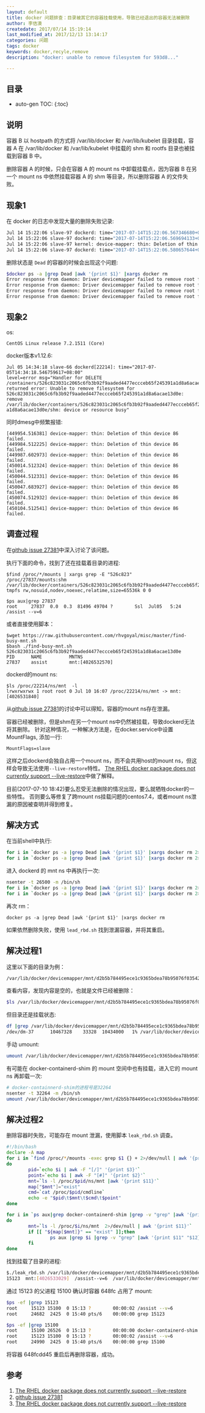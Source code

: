 ```yaml
---
layout: default
title: docker 问题排查：目录被其它的容器挂载使用，导致已经退出的容器无法被删除
author: 李佶澳
createdate: 2017/07/14 15:19:14
last_modified_at: 2017/12/13 13:14:17
categories: 问题
tags: docker
keywords: docker,recyle,remove
description: "docker: unable to remove filesystem for 593d8..."

---
```


## 目录
* auto-gen TOC:
{:toc}

## 说明

容器 B 以 hostpath 的方式将 /var/lib/docker 和 /var/lib/kubelet 目录挂载，容器 A 在 /var/lib/docker 和 /var/lib/kubelet 中挂载的 shm 和 rootfs 目录也被挂载到容器 B 中。

删除容器 A 的时候，只会在容器 A 的 mount ns 中卸载挂载点，因为容器 B 在另一个 mount ns 中依然挂载容器 A 的 shm 等目录，所以删除容器 A 的文件失败。

## 现象1

在 docker 的日志中发现大量的删除失败记录:

```sh
Jul 14 15:22:06 slave-97 dockerd: time="2017-07-14T15:22:06.567346680+08:00" level=error msg="Handler for DELETE /containers/593d8a89ee37580673159eb34937654338786d1de8ea6e09cf794f5a4c9f410c returned error: Unable to remove filesystem for 593d8a89ee37580673159eb34937654338786d1de8ea6e09cf794f5a4c9f410c: remove /var/lib/docker/containers/593d8a89ee37580673159eb34937654338786d1de8ea6e09cf794f5a4c9f410c/shm: device or resource busy"
Jul 14 15:22:06 slave-97 dockerd: time="2017-07-14T15:22:06.569694133+08:00" level=error msg="Handler for DELETE /containers/3a2739cb382df62d46fe8ab9f8955c492838ef65f239d41d6a8dff0f87757b69 returned error: Unable to remove filesystem for 3a2739cb382df62d46fe8ab9f8955c492838ef65f239d41d6a8dff0f87757b69: remove /var/lib/docker/containers/3a2739cb382df62d46fe8ab9f8955c492838ef65f239d41d6a8dff0f87757b69/shm: device or resource busy"
Jul 14 15:22:06 slave-97 kernel: device-mapper: thin: Deletion of thin device 65 failed.
Jul 14 15:22:06 slave-97 dockerd: time="2017-07-14T15:22:06.580657644+08:00" level=error msg="Error removing mounted layer c8d3ee5070ba7f5d4963f18b9c6f2d7c719d2e0bb519b11829dbf9d44f2b6904: remove /var/lib/docker/devicemapper/mnt/353abb03acd5a934943ff11ba8f2bacb9c0a342ac86b6586c0cb7f3f1e98ba91: device or resource busy"
```

删除状态是 `Dead` 的容器的时候会出现这个问题:

```sh
$docker ps -a |grep Dead |awk '{print $1}' |xargs docker rm
Error response from daemon: Driver devicemapper failed to remove root filesystem a5144c558eabbe647ee9a25072746935e03bb797f4dcaf44c275e0ea4ada463a: remove /var/lib/docker/devicemapper/mnt/25cb26493fd3c804d96e802a95d6c74d7cae68032bf50fc640f40ffe40cc4188: device or resource busy
Error response from daemon: Driver devicemapper failed to remove root filesystem bdd60d5104076351611efb4cdb34c50c9d3f2136fdaea74c9752e2df9fd6f40f: remove /var/lib/docker/devicemapper/mnt/d2b5b784495ece1c9365bdea78b95076f035426356e6654c65ee1db87d8c03e7: device or resource busy
Error response from daemon: Driver devicemapper failed to remove root filesystem 847b5bb74762a7356457cc331d948e5c47335bbd2e0d9d3847361c6f69e9c369: remove /var/lib/docker/devicemapper/mnt/71e7b20dca8fd9e163c3dfe90a3b31577ee202a03cd1bd5620786ebabdc4e52a: device or resource busy
Error response from daemon: Driver devicemapper failed to remove root filesystem a85e44dfa07c060244163e19a545c76fd25282f2474faa205d462712866aac51: remove /var/lib/docker/devicemapper/mnt/8bcd524cc8bfb1b36506bf100090c52d7fbbf48ea00b87a53d69f32e537737b7: device or resource busy
```

## 现象2

os:

	CentOS Linux release 7.2.1511 (Core)

docker版本v1.12.6:

	Jul 05 14:34:18 slave-66 dockerd[22214]: time="2017-07-05T14:34:18.546759617+08:00" 
	level=error msg="Handler for DELETE /containers/526c823031c2065c6fb3b92f9aaded4477eccceb65f245391a1d8a6acae13d0e
	returned error: Unable to remove filesystem for 526c823031c2065c6fb3b92f9aaded4477eccceb65f245391a1d8a6acae13d0e:
	remove /var/lib/docker/containers/526c823031c2065c6fb3b92f9aaded4477eccceb65f245391
	a1d8a6acae13d0e/shm: device or resource busy"

同时dmesg中频繁报错:

	[449954.516381] device-mapper: thin: Deletion of thin device 86 failed.
	[449984.512225] device-mapper: thin: Deletion of thin device 86 failed.
	[449987.602973] device-mapper: thin: Deletion of thin device 86 failed.
	[450014.512324] device-mapper: thin: Deletion of thin device 86 failed.
	[450044.512331] device-mapper: thin: Deletion of thin device 86 failed.
	[450047.683927] device-mapper: thin: Deletion of thin device 86 failed.
	[450074.512932] device-mapper: thin: Deletion of thin device 86 failed.
	[450104.512541] device-mapper: thin: Deletion of thin device 86 failed.

## 调查过程

在[github issue 27381][2]中深入讨论了该问题。

执行下面的命令，找到了还在挂载着目录的进程:

	$find /proc/*/mounts | xargs grep -E "526c823"
	/proc/27837/mounts:shm /var/lib/docker/containers/526c823031c2065c6fb3b92f9aaded4477eccceb65f245391a1d8a6acae13d0e/shm tmpfs rw,nosuid,nodev,noexec,relatime,size=65536k 0 0
	
	$ps aux|grep 27837
	root     27837  0.0  0.3  81496 49704 ?        Ssl  Jul05   5:24 /assist --v=6

或者直接使用脚本：

	$wget https://raw.githubusercontent.com/rhvgoyal/misc/master/find-busy-mnt.sh
	$bash ./find-busy-mnt.sh 526c823031c2065c6fb3b92f9aaded4477eccceb65f245391a1d8a6acae13d0e
	PID      NAME          MNTNS
	27837    assist        mnt:[4026532570]

dockerd的mount ns:
	
	$ls /proc/22214/ns/mnt  -l
	lrwxrwxrwx 1 root root 0 Jul 10 16:07 /proc/22214/ns/mnt -> mnt:[4026531840]

从[github issue 27381][2]的讨论中可以得知，容器的mount ns存在泄漏。

容器已经被删除，但是shm在另一个mount ns中仍然被挂载，导致dockerd无法将其删除。
针对这种情况，一种解决方法是，在docker.service中设置MountFlags, 添加一行:

	MountFlags=slave

这样之后dockerd会独自占用一个mount ns，而不会共用host的mount ns，但这样会导致无法使用`--live-restore`特性。
[The RHEL docker package does not currently support --live-restore][3]中做了解释。

目前(2017-07-10 18:42)要么忍受无法删除的情况出现，要么就牺牲docker的一些特性。
否则要么等修复了跨mount ns挂载问题的centos7.4，或者mount ns泄漏的原因被查明并得到修复。

## 解决方式

在当前shell中执行:

```sh
for i in `docker ps -a |grep Dead |awk '{print $1}' |xargs docker rm 2>&1 | grep devicemapper | awk '{print $14}'| sed -e "s/://"`;do umount $i;done
for i in `docker ps -a |grep Dead |awk '{print $1}' |xargs docker rm 2>&1 | grep shm | awk '{print $12}'| sed -e "s/://"`;do umount $i;done
```

进入 dockerd 的 mnt ns 中再执行一次:

```sh
nsenter -t 26500 -m /bin/sh
for i in `docker ps -a |grep Dead |awk '{print $1}' |xargs docker rm 2>&1 | grep devicemapper | awk '{print $14}'| sed -e "s/://"`;do umount $i;done
for i in `docker ps -a |grep Dead |awk '{print $1}' |xargs docker rm 2>&1 | grep shm | awk '{print $12}'| sed -e "s/://"`;do umount $i;done
```

再次 rm：

	docker ps -a |grep Dead |awk '{print $1}' |xargs docker rm 

如果依然删除失败，使用 `lead_rbd.sh` 找到泄漏容器，并将其重启。

## 解决过程1

这里以下面的目录为例：

```sh
/var/lib/docker/devicemapper/mnt/d2b5b784495ece1c9365bdea78b95076f035426356e6654c65ee1db87d8c03e7
```

查看内容，发现内容是空的，也就是文件已经被删除：

```sh
$ls /var/lib/docker/devicemapper/mnt/d2b5b784495ece1c9365bdea78b95076f035426356e6654c65ee1db87d8c03e7
```

但目录还是挂载状态:

```sh
df |grep /var/lib/docker/devicemapper/mnt/d2b5b784495ece1c9365bdea78b95076f035426356e6654c65ee1db87d8c03e7
/dev/dm-37      10467328    33328  10434000   1% /var/lib/docker/devicemapper/mnt/d2b5b784495ece1c9365bdea78b95076f035426356e6654c65ee1db87d8c03e7
```

手动 umount:

```sh
umount /var/lib/docker/devicemapper/mnt/d2b5b784495ece1c9365bdea78b95076f035426356e6654c65ee1db87d8c03e7
```

有可能在 docker-containerd-shim 的 mount 空间中也有挂载，进入它的 mount ns 再卸载一次:

```sh
# docker-containnerd-shim的进程号是32264
nsenter -t 32264 -m /bin/sh
umount /var/lib/docker/devicemapper/mnt/d2b5b784495ece1c9365bdea78b95076f035426356e6654c65ee1db87d8c03e7
```

## 解决过程2

删除容器时失败，可能存在 mount 泄漏，使用脚本 `leak_rbd.sh` 调查。

```sh
#!/bin/bash
declare -A map
for i in `find /proc/*/mounts -exec grep $1 {} + 2>/dev/null | awk '{print $1"#"$2}'`
do
        pid=`echo $i | awk -F "[/]" '{print $3}'`
        point=`echo $i | awk -F "[#]" '{print $2}'`
        mnt=`ls -l /proc/$pid/ns/mnt |awk '{print $11}'`
        map["$mnt"]="exist"
        cmd=`cat /proc/$pid/cmdline`
        echo -e "$pid\t$mnt\t$cmd\t$point"
done

for i in `ps aux|grep docker-containerd-shim |grep -v "grep" |awk '{print $2}'`
do
        mnt=`ls -l /proc/$i/ns/mnt  2>/dev/null | awk '{print $11}'`
        if [[ "${map[$mnt]}" == "exist" ]];then
                ps aux |grep $i |grep -v "grep" |awk '{print $11" "$12}'
        fi
done
```

找到挂载了目录的进程:

```sh
$./leak_rbd.sh /var/lib/docker/devicemapper/mnt/d2b5b784495ece1c9365bdea78b95076f035426356e6654c65ee1db87d8c03e7
15123  mnt:[4026533029]  /assist--v=6  /var/lib/docker/devicemapper/mnt/d2b5b784495ece1c9365bdea78b95076f035426356e6654c65ee1db87d8c03e7
```

通过 15123 的父进程 15100 确认时容器  648fc 占用了 mount:

```sh
$ps -ef |grep 15123
root     15123 15100  0 15:13 ?        00:00:02 /assist --v=6
root     24682  2425  0 15:40 pts/6    00:00:00 grep 15123

$ps -ef |grep 15100
root     15100 26526  0 15:13 ?        00:00:00 docker-containerd-shim 648fcdd4547a2760eb44f8e3d32bd832dd0a48d92ffd0e5fcf23eeca041e861b /var/run/docker/libcontainerd/648fcdd4547a2760eb44f8e3d32bd832dd0a48d92ffd0e5fcf23eeca041e861b docker-runc
root     15123 15100  0 15:13 ?        00:00:02 /assist --v=6
root     24990  2425  0 15:40 pts/6    00:00:00 grep 15100
```

将容器 648fcdd45 重启后再删除容器，成功。

## 参考

1. [The RHEL docker package does not currently support --live-restore][1]
2. [github issue 27381][3]
3. [The RHEL docker package does not currently support --live-restore][3]

[1]: https://access.redhat.com/articles/2938171 "The RHEL docker package does not currently support --live-restore"
[2]: https://github.com/moby/moby/issues/27381  "github issue 27381" 
[3]: https://access.redhat.com/articles/2938171 "The RHEL docker package does not currently support --live-restore"
